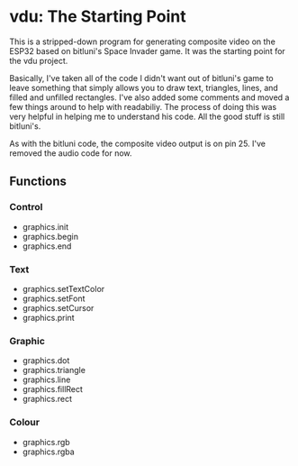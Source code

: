 # vdu: The Starting Point

This is a stripped-down program for generating composite video on the ESP32 based on bitluni's Space Invader game. It was the starting point for the vdu project.

Basically, I've taken all of the code I didn't want out of bitluni's game to leave something that simply allows you to draw text, triangles, lines, and filled and unfilled rectangles. I've also added some comments and moved a few things around to help with readabiliy. The process of doing this was very helpful in helping me to understand his code. All the good stuff is still bitluni's.

As with the bitluni code, the composite video output is on pin 25. I've removed the audio code for now.

## Functions

### Control
- graphics.init
- graphics.begin
- graphics.end

### Text
- graphics.setTextColor
- graphics.setFont
- graphics.setCursor
- graphics.print

### Graphic
- graphics.dot
- graphics.triangle
- graphics.line
- graphics.fillRect
- graphics.rect

### Colour
- graphics.rgb
- graphics.rgba
